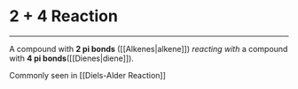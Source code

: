 # 2 + 4 Reaction
---
A compound with **2 pi bonds** ([[Alkenes|alkene]]) *reacting with* a compound with **4 pi bonds**([[Dienes|diene]]).

Commonly seen in [[Diels-Alder Reaction]]